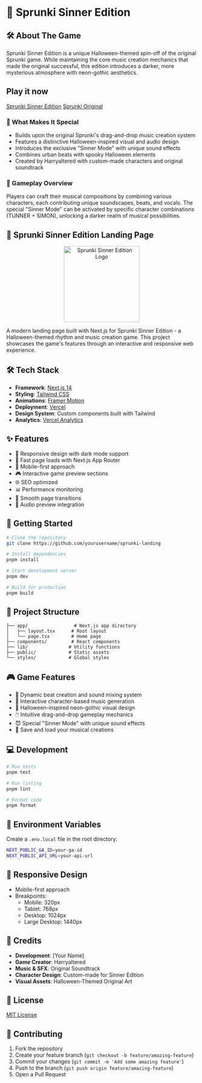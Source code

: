 
# 🎵 Sprunki Sinner Edition

## 🛠 About The Game

Sprunki Sinner Edition is a unique Halloween-themed spin-off of the original Sprunki game. While maintaining the core music creation mechanics that made the original successful, this edition introduces a darker, more mysterious atmosphere with neon-gothic aesthetics.

## Play it now
[Sprunki Sinner Edition](https://sprunki-incredibox.org/game/sprunki-sinner-edition)
[Sprunki Original](https://sprunki-incredibox.org)

### 🌟 What Makes It Special
- Builds upon the original Sprunki's drag-and-drop music creation system
- Features a distinctive Halloween-inspired visual and audio design
- Introduces the exclusive "Sinner Mode" with unique sound effects
- Combines urban beats with spooky Halloween elements
- Created by Harryaltered with custom-made characters and original soundtrack

### 🎵 Gameplay Overview
Players can craft their musical compositions by combining various characters, each contributing unique soundscapes, beats, and vocals. The special "Sinner Mode" can be activated by specific character combinations (TUNNER + SIMON), unlocking a darker realm of musical possibilities.

## 🎵 Sprunki Sinner Edition Landing Page

<p align="center">
  <img src="path/to/your/logo.png" alt="Sprunki Sinner Edition Logo" width="200"/>
</p>

A modern landing page built with Next.js for Sprunki Sinner Edition - a Halloween-themed rhythm and music creation game. This project showcases the game's features through an interactive and responsive web experience.

## 🛠️ Tech Stack

- **Framework**: [Next.js 14](https://nextjs.org/)
- **Styling**: [Tailwind CSS](https://tailwindcss.com/)
- **Animations**: [Framer Motion](https://www.framer.com/motion/)
- **Deployment**: [Vercel](https://vercel.com)
- **Design System**: Custom components built with Tailwind
- **Analytics**: [Vercel Analytics](https://vercel.com/analytics)

## ✨ Features

- 🎨 Responsive design with dark mode support
- 🚀 Fast page loads with Next.js App Router
- 📱 Mobile-first approach
- 🎮 Interactive game preview sections
- 🌐 SEO optimized
- 📊 Performance monitoring
- 🔄 Smooth page transitions
- 🎵 Audio preview integration

## 🚀 Getting Started

```bash
# Clone the repository
git clone https://github.com/yourusername/sprunki-landing

# Install dependencies
pnpm install

# Start development server
pnpm dev

# Build for production
pnpm build
```

## 📁 Project Structure

```
├── app/                 # Next.js app directory
│   ├── layout.tsx      # Root layout
│   └── page.tsx        # Home page
├── components/         # React components
├── lib/               # Utility functions
├── public/            # Static assets
└── styles/            # Global styles
```

## 🎮 Game Features

- 🎼 Dynamic beat creation and sound mixing system
- 👻 Interactive character-based music generation
- 🎃 Halloween-inspired neon-gothic visual design
- 🖱️ Intuitive drag-and-drop gameplay mechanics
- 😈 Special "Sinner Mode" with unique sound effects
- 💾 Save and load your musical creations

## 💻 Development

```bash
# Run tests
pnpm test

# Run linting
pnpm lint

# Format code
pnpm format
```

## 🔧 Environment Variables

Create a `.env.local` file in the root directory:

```bash
NEXT_PUBLIC_GA_ID=your-ga-id
NEXT_PUBLIC_API_URL=your-api-url
```

## 📱 Responsive Design

- Mobile-first approach
- Breakpoints:
  - Mobile: 320px
  - Tablet: 768px
  - Desktop: 1024px
  - Large Desktop: 1440px

## 🎨 Credits

- **Development**: [Your Name]
- **Game Creator**: Harryaltered
- **Music & SFX**: Original Soundtrack
- **Character Design**: Custom-made for Sinner Edition
- **Visual Assets**: Halloween-Themed Original Art

## 📝 License

[MIT License](LICENSE)

## 🤝 Contributing

1. Fork the repository
2. Create your feature branch (`git checkout -b feature/amazing-feature`)
3. Commit your changes (`git commit -m 'Add some amazing feature'`)
4. Push to the branch (`git push origin feature/amazing-feature`)
5. Open a Pull Request
